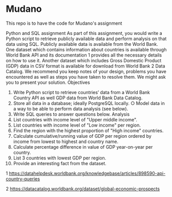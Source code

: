 # Mudano
This repo is to have the code for Mudano's assignment


Python and SQL assignment
As part of this assignment, you would write a Python script to retrieve publicly available
data and perform analysis on that data using SQL.
Publicly available data is available from the World Bank. One dataset which contains
information about countries is available through World Bank API and its documentation 1
provides all the necessary details on how to use it. Another dataset which includes Gross
Domestic Product (GDP) data in CSV format is available for download from World Bank 2
Data Catalog.
We recommend you keep notes of your design, problems you have encountered as well as
steps you have taken to resolve them. We might ask you to present your solution.
Objectives
1. Write Python script to retrieve countries’ data from a World Bank Country API as
well GDP data from World Bank Data Catalog.
2. Store all data in a database; ideally PostgreSQL locally.
○ Model data in a way to be able to perform data analysis (see below).
3. Write SQL queries to answer questions below.
Analysis
1. List countries with income level of "Upper middle income".
2. List countries with income level of "Low income" per region.
3. Find the region with the highest proportion of "High income" countries.
4. Calculate cumulative/running value of GDP per region ordered by income from
lowest to highest and country name.
5. Calculate percentage difference in value of GDP year-on-year per country.
6. List 3 countries with lowest GDP per region.
7. Provide an interesting fact from the dataset.


1 https://datahelpdesk.worldbank.org/knowledgebase/articles/898590-api-country-queries

2 https://datacatalog.worldbank.org/dataset/global-economic-prospects

